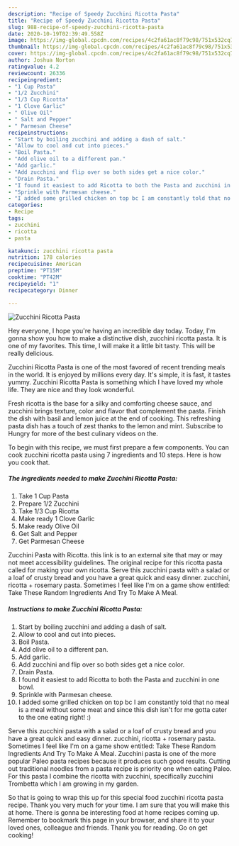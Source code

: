 ```yaml
---
description: "Recipe of Speedy Zucchini Ricotta Pasta"
title: "Recipe of Speedy Zucchini Ricotta Pasta"
slug: 988-recipe-of-speedy-zucchini-ricotta-pasta
date: 2020-10-19T02:39:49.558Z
image: https://img-global.cpcdn.com/recipes/4c2fa61ac8f79c98/751x532cq70/zucchini-ricotta-pasta-recipe-main-photo.jpg
thumbnail: https://img-global.cpcdn.com/recipes/4c2fa61ac8f79c98/751x532cq70/zucchini-ricotta-pasta-recipe-main-photo.jpg
cover: https://img-global.cpcdn.com/recipes/4c2fa61ac8f79c98/751x532cq70/zucchini-ricotta-pasta-recipe-main-photo.jpg
author: Joshua Norton
ratingvalue: 4.2
reviewcount: 26336
recipeingredient:
- "1 Cup Pasta"
- "1/2 Zucchini"
- "1/3 Cup Ricotta"
- "1 Clove Garlic"
- " Olive Oil"
- " Salt and Pepper"
- " Parmesan Cheese"
recipeinstructions:
- "Start by boiling zucchini and adding a dash of salt."
- "Allow to cool and cut into pieces."
- "Boil Pasta."
- "Add olive oil to a different pan."
- "Add garlic."
- "Add zucchini and flip over so both sides get a nice color."
- "Drain Pasta."
- "I found it easiest to add Ricotta to both the Pasta and zucchini in one bowl."
- "Sprinkle with Parmesan cheese."
- "I added some grilled chicken on top bc I am constantly told that no meal is a meal without some meat and since this dish isn&#39;t for me gotta cater to the one eating right! :)"
categories:
- Recipe
tags:
- zucchini
- ricotta
- pasta

katakunci: zucchini ricotta pasta 
nutrition: 178 calories
recipecuisine: American
preptime: "PT15M"
cooktime: "PT42M"
recipeyield: "1"
recipecategory: Dinner

---
```



![Zucchini Ricotta Pasta](https://img-global.cpcdn.com/recipes/4c2fa61ac8f79c98/751x532cq70/zucchini-ricotta-pasta-recipe-main-photo.jpg)

Hey everyone, I hope you're having an incredible day today. Today, I'm gonna show you how to make a distinctive dish, zucchini ricotta pasta. It is one of my favorites. This time, I will make it a little bit tasty. This will be really delicious.

Zucchini Ricotta Pasta is one of the most favored of recent trending meals in the world. It is enjoyed by millions every day. It's simple, it is fast, it tastes yummy. Zucchini Ricotta Pasta is something which I have loved my whole life. They are nice and they look wonderful.

Fresh ricotta is the base for a silky and comforting cheese sauce, and zucchini brings texture, color and flavor that complement the pasta. Finish the dish with basil and lemon juice at the end of cooking. This refreshing pasta dish has a touch of zest thanks to the lemon and mint. Subscribe to Hungry for more of the best culinary videos on the.


To begin with this recipe, we must first prepare a few components. You can cook zucchini ricotta pasta using 7 ingredients and 10 steps. Here is how you cook that.

<!--inarticleads1-->

##### The ingredients needed to make Zucchini Ricotta Pasta:

1. Take 1 Cup Pasta
1. Prepare 1/2 Zucchini
1. Take 1/3 Cup Ricotta
1. Make ready 1 Clove Garlic
1. Make ready  Olive Oil
1. Get  Salt and Pepper
1. Get  Parmesan Cheese


Zucchini Pasta with Ricotta. this link is to an external site that may or may not meet accessibility guidelines. The original recipe for this ricotta pasta called for making your own ricotta. Serve this zucchini pasta with a salad or a loaf of crusty bread and you have a great quick and easy dinner. zucchini, ricotta + rosemary pasta. Sometimes I feel like I&#39;m on a game show entitled: Take These Random Ingredients And Try To Make A Meal. 

<!--inarticleads2-->

##### Instructions to make Zucchini Ricotta Pasta:

1. Start by boiling zucchini and adding a dash of salt.
1. Allow to cool and cut into pieces.
1. Boil Pasta.
1. Add olive oil to a different pan.
1. Add garlic.
1. Add zucchini and flip over so both sides get a nice color.
1. Drain Pasta.
1. I found it easiest to add Ricotta to both the Pasta and zucchini in one bowl.
1. Sprinkle with Parmesan cheese.
1. I added some grilled chicken on top bc I am constantly told that no meal is a meal without some meat and since this dish isn&#39;t for me gotta cater to the one eating right! :)


Serve this zucchini pasta with a salad or a loaf of crusty bread and you have a great quick and easy dinner. zucchini, ricotta + rosemary pasta. Sometimes I feel like I&#39;m on a game show entitled: Take These Random Ingredients And Try To Make A Meal. Zucchini pasta is one of the more popular Paleo pasta recipes because it produces such good results. Cutting out traditional noodles from a pasta recipe is priority one when eating Paleo. For this pasta I combine the ricotta with zucchini, specifically zucchini Trombetta which I am growing in my garden. 

So that is going to wrap this up for this special food zucchini ricotta pasta recipe. Thank you very much for your time. I am sure that you will make this at home. There is gonna be interesting food at home recipes coming up. Remember to bookmark this page in your browser, and share it to your loved ones, colleague and friends. Thank you for reading. Go on get cooking!
